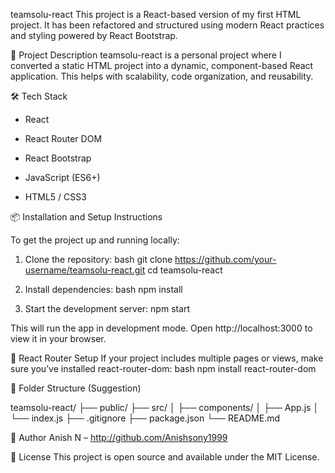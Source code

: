 teamsolu-react
This project is a React-based version of my first HTML project. It has been refactored and structured using modern React practices and styling powered by React Bootstrap.

🚀 Project Description
teamsolu-react is a personal project where I converted a static HTML project into a dynamic, component-based React application. This helps with scalability, code organization, and reusability.

🛠️ Tech Stack

- React

- React Router DOM

- React Bootstrap

- JavaScript (ES6+)

- HTML5 / CSS3


📦 Installation and Setup Instructions

To get the project up and running locally:

1. Clone the repository:
bash
git clone https://github.com/your-username/teamsolu-react.git
cd teamsolu-react

2. Install dependencies:
bash
npm install

3. Start the development server:
npm start

This will run the app in development mode.
Open http://localhost:3000 to view it in your browser.

🔁 React Router Setup
If your project includes multiple pages or views, make sure you’ve installed react-router-dom:
bash
npm install react-router-dom

📁 Folder Structure (Suggestion)

teamsolu-react/
├── public/
├── src/
│   ├── components/
│   ├── App.js
│   └── index.js
├── .gitignore
├── package.json
└── README.md

🙌 Author
Anish N – http://github.com/Anishsony1999

📄 License
This project is open source and available under the MIT License.





